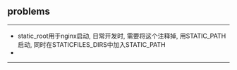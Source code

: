 ## problems

----

* static_root用于nginx启动, 日常开发时, 需要将这个注释掉, 用STATIC_PATH启动, 同时在STATICFILES_DIRS中加入STATIC_PATH
* 

----